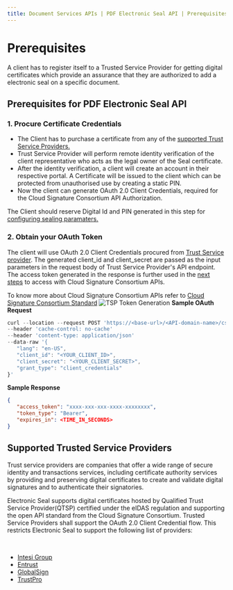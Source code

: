 ```yaml
---
title: Document Services APIs | PDF Electronic Seal API | Prerequisites
---
```

# Prerequisites
A client has to register itself to a Trusted Service Provider for getting digital certificates which provide an 
assurance that they are authorized to add a electronic seal on a specific document.

## Prerequisites for PDF Electronic Seal API

### 1. Procure Certificate Credentials
* The Client has to purchase a certificate from any of the [supported Trust Service Providers.](/overview/pdf-electronic-seal-api/prerequisites/#supported-trusted-service-providers)
* Trust Service Provider will perform remote identity verification of the client representative who acts as the legal owner of the Seal certificate.
* After the identity verification, a client will create an account in their respective portal. A Certificate will be issued to the client which 
can be protected from unauthorised use by creating a static PIN.
* Now the client can generate OAuth 2.0 Client Credentials, required for the Cloud Signature Consortium API Authorization.

The Client should reserve Digital Id and PIN generated in this step for [configuring sealing paramaters.](/overview/pdf-electronic-seal-api/quickstarts/#1-configure-sealing-parameters)

### 2. Obtain your OAuth Token

The client will use OAuth 2.0 Client Credentials procured from [Trust Service provider](/overview/pdf-electronic-seal-api/prerequisites/#1-procure-certificate-credentials). 
The generated client_id and client_secret are passed as the input parameters in the request body of Trust Service Provider's API endpoint. 
The access token generated in the response is further used in the [next steps](/overview/pdf-electronic-seal-api/quickstarts/#2-configure-sealing-parameters)
to access with Cloud Signature Consortium APIs.

To know more about Cloud Signature Consortium APIs refer to [Cloud Signature Consortium Standard](https://cloudsignatureconsortium.org/wp-content/uploads/2020/01/CSC_API_V1_1.0.4.0.pdf)
![TSP Token Generation](../images/TSPToken.png)
**Sample OAuth Request**
```javascript
curl --location --request POST 'https://<base-url>/<API-domain-name>/csc/v0/oauth2/token'
--header 'cache-control: no-cache'
--header 'content-type: application/json'
--data-raw '{
   "lang": "en-US",
   "client_id": "<YOUR_CLIENT_ID>",
   "client_secret": "<YOUR_CLIENT_SECRET>",
   "grant_type": "client_credentials"
}'
```

**Sample Response**
```json
{
   "access_token": "xxxx-xxx-xxx-xxxx-xxxxxxxx",
   "token_type": "Bearer",
   "expires_in": <TIME_IN_SECONDS>
}
```

## Supported Trusted Service Providers

Trust service providers are companies that offer a wide range of secure identity and transactions services, including 
certificate authority services by providing and preserving digital certificates to create and validate digital signatures 
and to authenticate their signatories.

Electronic Seal supports digital certificates hosted by Qualified Trust Service Provider(QTSP) certified under the eIDAS 
regulation and supporting the open API standard from the Cloud Signature Consortium. Trusted Service Providers shall support 
the OAuth 2.0 Client Credential flow. This restricts Electronic Seal to support the following list of providers: <!-- REFERENCES https://helpx.adobe.com/acrobat/kb/approved-trust-list1.html -->

<br/>

* [Intesi Group](https://www.intesigroup.com/en/)
* [Entrust](https://www.entrust.com/pdf-signing-certificates/)
* [GlobalSign](https://www.globalsign.com/en/digital-signatures)
* [TrustPro](https://www.trustpro.eu/)
